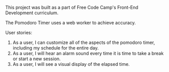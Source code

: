 This project was built as a part of Free Code Camp's Front-End Development curriculum.

The Pomodoro Timer uses a web worker to achieve accuracy.

User stories:

1. As a user, I can customize all of the aspects of the pomodoro timer, including my schedule for the entire day.
2. As a user, I will hear an alarm sound every time it is time to take a break or start a new session. 
3. As a user, I will see a visual display of the elapsed time.

